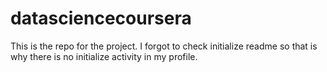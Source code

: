datasciencecoursera
===================
This is the repo for the project. I forgot to check initialize readme so that is why there is no initialize activity in my profile.
